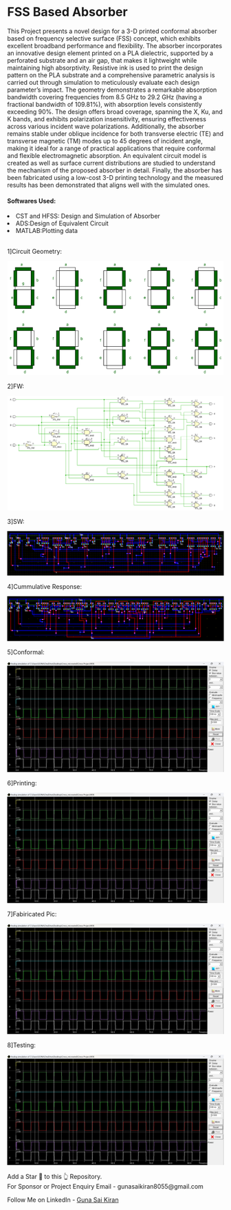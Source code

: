 # FSS Based Absorber
This Project presents a novel design for a 3-D printed conformal absorber
based on frequency selective surface (FSS) concept, which exhibits excellent
broadband performance and flexibility. The absorber incorporates an innovative
design element printed on a PLA dielectric, supported by a perforated substrate and
an air gap, that makes it lightweight while maintaining high absorptivity. Resistive
ink is used to print the design pattern on the PLA substrate and a comprehensive
parametric analysis is carried out through simulation to meticulously evaluate each
design parameter’s impact. The geometry demonstrates a remarkable absorption
bandwidth covering frequencies from 8.5 GHz to 29.2 GHz (having a fractional
bandwidth of 109.81%), with absorption levels consistently exceeding 90%. The
design offers broad coverage, spanning the X, Ku, and K bands, and exhibits
polarization insensitivity, ensuring effectiveness across various incident wave
polarizations. Additionally, the absorber remains stable under oblique incidence for
both transverse electric (TE) and transverse magnetic (TM) modes up to 45 degrees
of incident angle, making it ideal for a range of practical applications that require
conformal and flexible electromagnetic absorption. An equivalent circuit model is
created as well as surface current distributions are studied to understand the
mechanism of the proposed absorber in detail. Finally, the absorber has been
fabricated using a low-cost 3-D printing technology and the measured results has
been demonstrated that aligns well with the simulated ones. <br>


<h4>Softwares Used:</h4>
<li>CST and HFSS: Design and Simulation of Absorber</li>
<li>ADS:Design of Equivalent Circuit</li>
<li>MATLAB:Plotting data</li><br>


1]Circuit Geometry:
<p align="center">
  <img src="https://github.com/Gunasaikiran/BCD_TO_SEVEN_SEGMENT_DECODER_CMOS/blob/main/Output%20Pictures/7-segment.png" >
</p>

2]FW:
<p align="center">
  <img src="https://github.com/Gunasaikiran/BCD_TO_SEVEN_SEGMENT_DECODER_CMOS/blob/main/Output%20Pictures/bcdto7logicckt.png" >
</p>



3]SW:
<p align="center">
  <img src="https://github.com/Gunasaikiran/BCD_TO_SEVEN_SEGMENT_DECODER_CMOS/blob/main/Output%20Pictures/Cmos%20TotalPic.png" >
</p>




4]Cummulative Response:
<p align="center">
  <img src="https://github.com/Gunasaikiran/BCD_TO_SEVEN_SEGMENT_DECODER_CMOS/blob/main/Output%20Pictures/Modified_TOtal.png" >
</p>


5]Conformal:
<p align="center">
  <img src="https://github.com/Gunasaikiran/BCD_TO_SEVEN_SEGMENT_DECODER_CMOS/blob/main/Output%20Pictures/Total_op_mod.png" >
</p>
6]Printing:
<p align="center">
  <img src="https://github.com/Gunasaikiran/BCD_TO_SEVEN_SEGMENT_DECODER_CMOS/blob/main/Output%20Pictures/Total_op_mod.png" >
</p>

7]Fabiricated Pic:
<p align="center">
  <img src="https://github.com/Gunasaikiran/BCD_TO_SEVEN_SEGMENT_DECODER_CMOS/blob/main/Output%20Pictures/Total_op_mod.png" >
</p>

8]Testing:
<p align="center">
  <img src="https://github.com/Gunasaikiran/BCD_TO_SEVEN_SEGMENT_DECODER_CMOS/blob/main/Output%20Pictures/Total_op_mod.png" >
</p>
Add a Star 🌟 to this 👆 Repository.<br>
For Sponsor or Project Enquiry
Email - gunasaikiran8055@gmail.com

Follow Me on
LinkedIn - <a href="https://www.linkedin.com/in/guna-sai-kiran-b526a2220/">Guna Sai Kiran</a>
